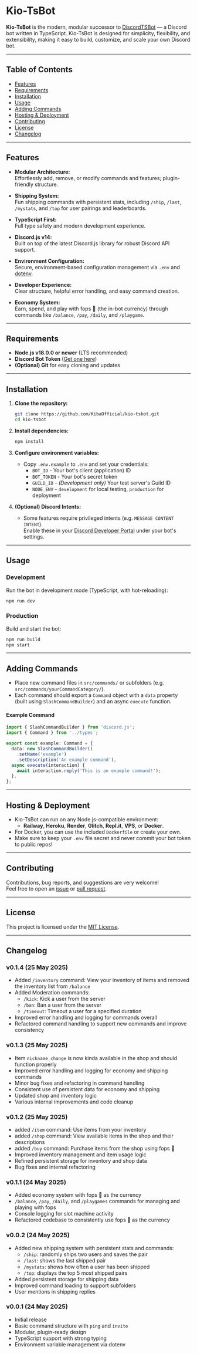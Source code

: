 <!--
 Copyright (c) 2025 KibaOfficial

 This software is released under the MIT License.
 https://opensource.org/licenses/MIT
-->

# Kio-TsBot

**Kio-TsBot** is the modern, modular successor to [DiscordTSBot](https://github.com/KibaOfficial/DiscordTSBot) — a Discord bot written in TypeScript. Kio-TsBot is designed for simplicity, flexibility, and extensibility, making it easy to build, customize, and scale your own Discord bot.

---

## Table of Contents

- [Features](#features)
- [Requirements](#requirements)
- [Installation](#installation)
- [Usage](#usage)
- [Adding Commands](#adding-commands)
- [Hosting & Deployment](#hosting--deployment)
- [Contributing](#contributing)
- [License](#license)
- [Changelog](#changelog)

---

## Features

- **Modular Architecture:**  
  Effortlessly add, remove, or modify commands and features; plugin-friendly structure.

- **Shipping System:**  
  Fun shipping commands with persistent stats, including `/ship`, `/last`, `/mystats`, and `/top` for user pairings and leaderboards.

- **TypeScript First:**  
  Full type safety and modern development experience.

- **Discord.js v14:**  
  Built on top of the latest Discord.js library for robust Discord API support.

- **Environment Configuration:**  
  Secure, environment-based configuration management via `.env` and [dotenv](https://www.npmjs.com/package/dotenv).

- **Developer Experience:**  
  Clear structure, helpful error handling, and easy command creation.

- **Economy System:**  
  Earn, spend, and play with fops 🦊 (the in-bot currency) through commands like `/balance`, `/pay`, `/daily`, and `/playgame`.

---

## Requirements

- **Node.js v18.0.0 or newer** (LTS recommended)
- **Discord Bot Token** ([Get one here](https://discord.com/developers/applications))
- **(Optional) Git** for easy cloning and updates

---

## Installation

1. **Clone the repository:**
   ```sh
   git clone https://github.com/KibaOfficial/kio-tsbot.git
   cd kio-tsbot
   ```

2. **Install dependencies:**
   ```sh
   npm install
   ```

3. **Configure environment variables:**
   - Copy `.env.example` to `.env` and set your credentials:
     - `BOT_ID` - Your bot's client (application) ID
     - `BOT_TOKEN` - Your bot's secret token
     - `GUILD_ID` - *(Development only)* Your test server's Guild ID
     - `NODE_ENV` - `development` for local testing, `production` for deployment

4. **(Optional) Discord Intents:**
   - Some features require privileged intents (e.g. `MESSAGE CONTENT INTENT`).  
     Enable these in your [Discord Developer Portal](https://discord.com/developers/applications) under your bot's settings.

---

## Usage

### Development

Run the bot in development mode (TypeScript, with hot-reloading):
```sh
npm run dev
```

### Production

Build and start the bot:
```sh
npm run build
npm start
```

---

## Adding Commands

- Place new command files in `src/commands/` or subfolders (e.g. `src/commands/yourCommandCategory/`).
- Each command should export a `Command` object with a `data` property (built using `SlashCommandBuilder`) and an async `execute` function.

#### Example Command

```typescript
import { SlashCommandBuilder } from 'discord.js';
import { Command } from '../types';

export const example: Command = {
  data: new SlashCommandBuilder()
    .setName('example')
    .setDescription('An example command'),
  async execute(interaction) {
    await interaction.reply('This is an example command!');
  },
};
```

---

## Hosting & Deployment

- Kio-TsBot can run on any Node.js-compatible environment:
  - **Railway**, **Heroku**, **Render**, **Glitch**, **Repl.it**, **VPS**, or **Docker**.
- For Docker, you can use the included `Dockerfile` or create your own.
- Make sure to keep your `.env` file secret and never commit your bot token to public repos!

---

## Contributing

Contributions, bug reports, and suggestions are very welcome!  
Feel free to open an [issue](https://github.com/KibaOfficial/kio-tsbot/issues) or [pull request](https://github.com/KibaOfficial/kio-tsbot/pulls).

---

## License

This project is licensed under the [MIT License](https://opensource.org/licenses/MIT).

---

## Changelog

### v0.1.4 (25 May 2025)
- Added `/inventory` command: View your inventory of items and removed the inventory list from `/balance`
- Added Moderation commands:
  - `/kick`: Kick a user from the server
  - `/ban`: Ban a user from the server
  - `/timeout`: Timeout a user for a specified duration
- Improved error handling and logging for commands overall
- Refactored command handling to support new commands and improve consistency

### v0.1.3 (25 May 2025)
- Item `nickname_change` is now kinda available in the shop and should function properly
- Improved error handling and logging for economy and shipping commands
- Minor bug fixes and refactoring in command handling
- Consistent use of persistent data for economy and shipping
- Updated shop and inventory logic
- Various internal improvements and code cleanup

### v0.1.2 (25 May 2025)
- added `/item` command: Use items from your inventory
- added `/shop` command: View available items in the shop and their descriptions
- added `/buy` command: Purchase items from the shop using fops 🦊
- Improved inventory management and item usage logic
- Refined persistent storage for inventory and shop data
- Bug fixes and internal refactoring

### v0.1.1 (24 May 2025)

- Added economy system with fops 🦊 as the currency
- `/balance`, `/pay`, `/daily`, and `/playgames` commands for managing and playing with fops
- Console logging for slot machine activity
- Refactored codebase to consistently use fops 🦊 as the currency

### v0.0.2 (24 May 2025)

- Added new shipping system with persistent stats and commands:
  - `/ship`: randomly ships two users and saves the pair
  - `/last`: shows the last shipped pair
  - `/mystats`: shows how often a user has been shipped
  - `/top`: displays the top 5 most shipped pairs
- Added persistent storage for shipping data
- Improved command loading to support subfolders
- User mentions in shipping replies

### v0.0.1 (24 May 2025)

- Initial release
- Basic command structure with `ping` and `invite`
- Modular, plugin-ready design
- TypeScript support with strong typing
- Environment variable management via dotenv